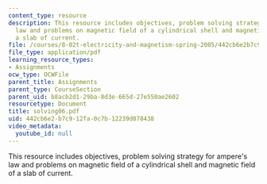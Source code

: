 ```yaml
---
content_type: resource
description: This resource includes objectives, problem solving strategy for ampere's
  law and problems on magnetic field of a cylindrical shell and magnetic field of
  a slab of current.
file: /courses/8-02t-electricity-and-magnetism-spring-2005/442cb6e2b7c912fa0c7b12239d078438_solving06.pdf
file_type: application/pdf
learning_resource_types:
- Assignments
ocw_type: OCWFile
parent_title: Assignments
parent_type: CourseSection
parent_uid: b8acb2d1-29ba-8d3e-665d-27e550ae2602
resourcetype: Document
title: solving06.pdf
uid: 442cb6e2-b7c9-12fa-0c7b-12239d078438
video_metadata:
  youtube_id: null
---
```

This resource includes objectives, problem solving strategy for ampere's law and problems on magnetic field of a cylindrical shell and magnetic field of a slab of current.

